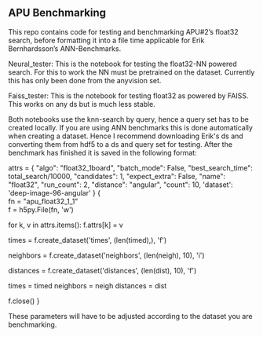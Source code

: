 ## APU Benchmarking
This repo contains code for testing and benchmarking APU#2’s float32 search, before formatting it into a file time applicable for Erik Bernhardsson’s ANN-Benchmarks.



Neural_tester: This is the notebook for testing the float32-NN powered search. For this to work the NN must be pretrained on the dataset. Currently this has only been done from the anyvision set.

Faiss_tester: This is the notebook for testing float32 as powered by FAISS. This works on any ds but is much less stable.

Both notebooks use the knn-search by query, hence a query set has to be created locally. If you are using ANN benchmarks this is done automatically when creating a dataset. Hence I recommend downloading Erik's ds and converting them from hdf5 to a ds and query set for testing. After the benchmark has finished it is saved in the following format:


attrs = {
        "algo": "float32_1board",
        "batch_mode": False,
        "best_search_time": total_search/10000,
        "candidates": 1,
        "expect_extra": False,
        "name": "float32",
        "run_count": 2,
        "distance": "angular",
        "count": 10,
        'dataset': 'deep-image-96-angular'
    }
 {   
fn = "apu_float32_1_1"    
f = h5py.File(fn, 'w')

for k, v in attrs.items():
        f.attrs[k] = v

times = f.create_dataset('times', (len(timed),), 'f')
    
neighbors = f.create_dataset('neighbors', (len(neigh), 10), 'i')
    
distances = f.create_dataset('distances', (len(dist), 10), 'f')

times = timed
neighbors = neigh
distances = dist
             
f.close()
}

These parameters will have to be adjusted according to the dataset you are benchmarking. 
